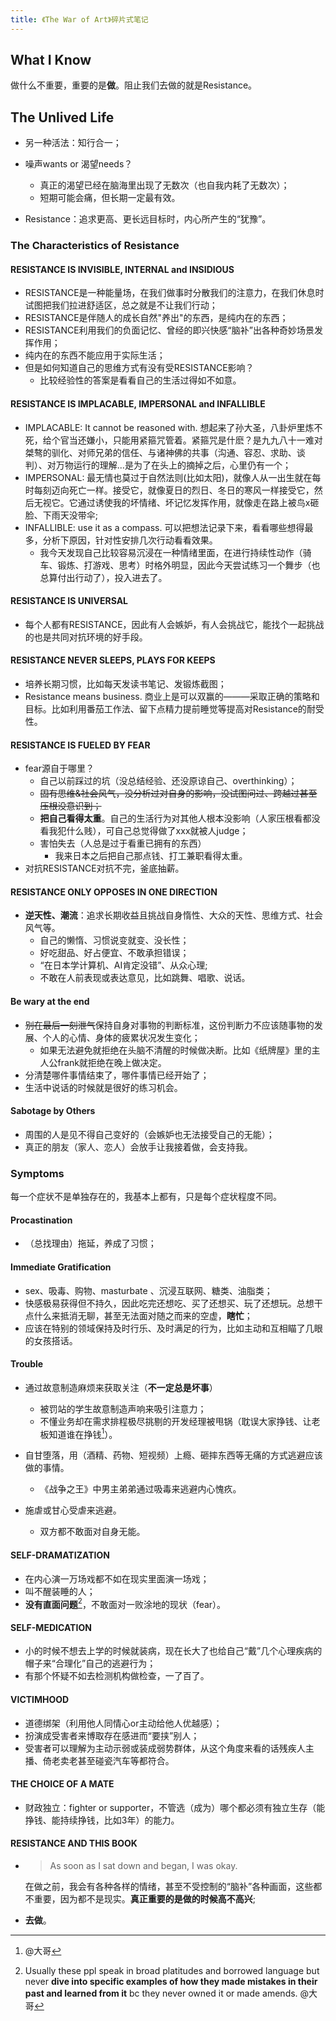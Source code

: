 ```yaml
---
title: 《The War of Art》碎片式笔记
---
```


## What I Know

做什么不重要，重要的是**做**。阻止我们去做的就是Resistance。

## The Unlived Life
- 另一种活法：知行合一；
- 噪声wants or 渴望needs？
    - 真正的渴望已经在脑海里出现了无数次（也自我内耗了无数次）；
    - 短期可能会痛，但长期一定最有效。

- Resistance：追求更高、更长远目标时，内心所产生的“犹豫”。
<!-- more -->

### The Characteristics of Resistance

#### RESISTANCE IS INVISIBLE, INTERNAL and INSIDIOUS
- RESISTANCE是一种能量场，在我们做事时分散我们的注意力，在我们休息时试图把我们拉进舒适区，总之就是不让我们行动；
- RESISTANCE是伴随人的成长自然"养出"的东西，是纯内在的东西；
- RESISTANCE利用我们的负面记忆、曾经的即兴快感“脑补”出各种奇妙场景发挥作用；
- 纯内在的东西不能应用于实际生活；
- 但是如何知道自己的思维方式有没有受RESISTANCE影响？
    - 比较经验性的答案是看看自己的生活过得如不如意。


#### RESISTANCE IS IMPLACABLE, IMPERSONAL and INFALLIBLE
- IMPLACABLE: It cannot be reasoned with. 想起来了孙大圣，八卦炉里炼不死，给个官当还嫌小，只能用紧箍咒管着。紧箍咒是什麽？是九九八十一难对桀骜的驯化、对师兄弟的信任、与诸神佛的共事（沟通、容忍、求助、谈判）、对万物运行的理解...是为了在头上的摘掉之后，心里仍有一个；
- IMPERSONAL: 最无情也莫过于自然法则(比如太阳)，就像人从一出生就在每时每刻迈向死亡一样。接受它，就像夏日的烈日、冬日的寒风一样接受它，然后无视它。它通过诱使我的坏情绪、坏记忆发挥作用，就像走在路上被鸟x砸脸、下雨天没带伞;
- INFALLIBLE: use it as a compass. 可以把想法记录下来，看看哪些想得最多，分析下原因，针对性安排几次行动看看效果。
    - 我今天发现自己比较容易沉浸在一种情绪里面，在进行持续性动作（骑车、锻炼、打游戏、思考）时格外明显，因此今天尝试练习一个舞步（也总算付出行动了），投入进去了。

#### RESISTANCE IS UNIVERSAL
- 每个人都有RESISTANCE，因此有人会嫉妒，有人会挑战它，能找个一起挑战的也是共同对抗环境的好手段。

#### RESISTANCE NEVER SLEEPS, PLAYS FOR KEEPS
- 培养长期习惯，比如每天发读书笔记、发锻炼截图；
- Resistance means business. 商业上是可以双赢的———采取正确的策略和目标。比如利用番茄工作法、留下点精力提前睡觉等提高对Resistance的耐受性。


#### RESISTANCE IS FUELED BY FEAR
- fear源自于哪里？
    - 自己以前踩过的坑（没总结经验、还没原谅自己、overthinking）；
    - ~~固有思维&社会风气，没分析过对自身的影响，没试图问过、跨越过甚至压根没意识到；~~
    - **把自己看得太重**。自己的生活行为对其他人根本没影响（人家压根看都没看我犯什么贱），可自己总觉得做了xxx就被人judge；
    - 害怕失去（人总是过于看重已拥有的东西）
        - 我来日本之后把自己那点钱、打工兼职看得太重。
- 对抗RESISTANCE对抗不完，釜底抽薪。


#### RESISTANCE ONLY OPPOSES IN ONE DIRECTION
- **逆天性、潮流**：追求长期收益且挑战自身惰性、大众的天性、思维方式、社会风气等。
    - 自己的懒惰、习惯说变就变、没长性；
    - 好吃甜品、好占便宜、不敢承担错误；
    - “在日本学计算机、AI肯定没错”、从众心理;
    - 不敢在人前表现或表达意见，比如跳舞、唱歌、说话。

#### Be wary at the end
- ~~别在最后一刻泄气~~保持自身对事物的判断标准，这份判断力不应该随事物的发展、个人的心情、身体的疲累状况发生变化；
    - 如果无法避免就拒绝在头脑不清醒的时候做决断。比如《纸牌屋》里的主人公frank就拒绝在晚上做决定。
- 分清楚哪件事情结束了，哪件事情已经开始了；
- 生活中说话的时候就是很好的练习机会。
#### Sabotage by Others
- 周围的人是见不得自己变好的（会嫉妒也无法接受自己的无能）；
- 真正的朋友（家人、恋人）会放手让我接着做，会支持我。

### Symptoms 

每一个症状不是单独存在的，我基本上都有，只是每个症状程度不同。

#### Procastination 
- （总找理由）拖延，养成了习惯；
#### Immediate Gratification 
- sex、吸毒、购物、masturbate 、沉浸互联网、糖类、油脂类；
- 快感极易获得但不持久，因此吃完还想吃、买了还想买、玩了还想玩。总想干点什么来抵消无聊，甚至无法面对随之而来的空虚，**瞎忙**；
- 应该在特别的领域保持及时行乐、及时满足的行为，比如主动和互相瞄了几眼的女孩搭话。

#### Trouble
- 通过故意制造麻烦来获取关注（**不一定总是坏事**）
    - 被罚站的学生故意制造声响来吸引注意力；
    - 不懂业务却在需求排程极尽挑剔的开发经理被甩锅（耽误大家挣钱、让老板知道谁在挣钱[^1]）。

- 自甘堕落，用（酒精、药物、短视频）上瘾、砸摔东西等无痛的方式逃避应该做的事情。
	- 《战争之王》中男主弟弟通过吸毒来逃避内心愧疚。
- 施虐或甘心受虐来逃避。
	- 双方都不敢面对自身无能。

#### SELF-DRAMATIZATION
- 在内心演一万场戏都不如在现实里面演一场戏；
- 叫不醒装睡的人；
- **没有直面问题**[^2]，不敢面对一败涂地的现状（fear）。

#### SELF-MEDICATION
- 小的时候不想去上学的时候就装病，现在长大了也给自己“戴”几个心理疾病的帽子来“合理化”自己的逃避行为；
- 有那个怀疑不如去检测机构做检查，一了百了。

#### VICTIMHOOD
- 道德绑架（利用他人同情心or主动给他人优越感）；
- 扮演成受害者来博取存在感进而“要挟”别人；
- 受害者可以理解为主动示弱或装成弱势群体，从这个角度来看的话残疾人主播、倚老卖老甚至碰瓷汽车等都符合。

#### THE CHOICE OF A MATE
- 财政独立：fighter or supporter，不管选（成为）哪个都必须有独立生存（能挣钱、能持续挣钱，比如3年）的能力。

#### RESISTANCE AND THIS BOOK
- > As soon as I sat down and began, I was okay.

    在做之前，我会有各种各样的情绪，甚至不受控制的“脑补”各种画面，这些都不重要，因为都不是现实。**真正重要的是做的时候高不高兴**;

- **去做**。


[^1]: @大哥

[^2]: Usually these ppl speak in broad platitudes and borrowed language but never **dive into specific examples of how they made mistakes in their past and learned from it** bc they never owned it or made amends. @大哥